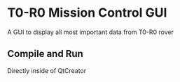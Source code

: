 # T0-R0 Mission Control GUI
A GUI to display all most important data from T0-R0 rover

## Compile and Run
Directly inside of QtCreator
